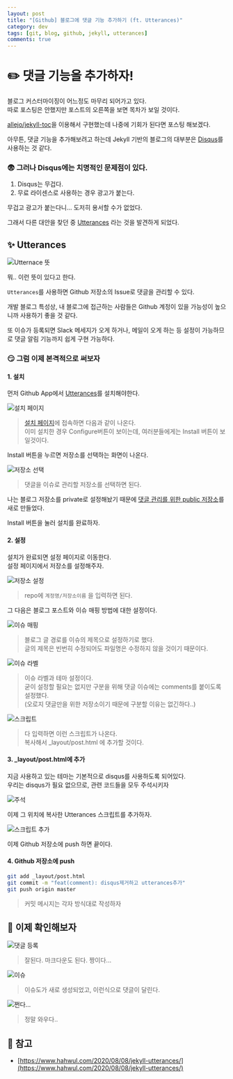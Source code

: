 ```yaml
---
layout: post
title: "[Github] 블로그에 댓글 기능 추가하기 (ft. Utterances)"
category: dev
tags: [git, blog, github, jekyll, utterances]
comments: true
---
```


# ✏️ 댓글 기능을 추가하자!

블로그 커스터마이징이 어느정도 마무리 되어가고 있다.  
따로 포스팅은 안했지만 포스트의 오른쪽을 보면 목차가 보일 것이다.  

[allejo/jekyll-toc](https://github.com/allejo/jekyll-toc)을 이용해서 구현했는데 나중에 기회가 된다면 포스팅 해보겠다.  

아무튼, 댓글 기능을 추가해보려고 하는데 Jekyll 기반의 블로그의 대부분은 [Disqus](https://disqus.com/)를 사용하는 것 같다.  

### 😨 그러나 Disqus에는 **치명적인** 문제점이 있다.
1. Disqus는 무겁다.
2. 무료 라이센스로 사용하는 경우 광고가 붙는다.

무겁고 광고가 붙는다니... 도저히 용서할 수가 없었다.

그래서 다른 대안을 찾던 중 [Utterances](https://utteranc.es/) 라는 것을 발견하게 되었다.

## ✨ Utterances
![Utternace 뜻](https://github.com/outstanding1301/outstanding1301.github.io/blob/master/imgs/git/2021-01-07-utterances/utterance.png?raw=true)

뭐.. 이런 뜻이 있다고 한다. 

`Utterances`를 사용하면 Github 저장소의 Issue로 댓글을 관리할 수 있다.  

개발 블로그 특성상, 내 블로그에 접근하는 사람들은 Github 계정이 있을 가능성이 높으니까 사용하기 좋을 것 같다.  

또 이슈가 등록되면 Slack 메세지가 오게 하거나, 메일이 오게 하는 등 설정이 가능하므로 댓글 알림 기능까지 쉽게 구현 가능하다.

### 😏 그럼 이제 본격적으로 써보자
#### 1. 설치
먼저 Github App에서 [Utterances](https://github.com/apps/utterances)를 설치해야한다.


![설치 페이지](https://github.com/outstanding1301/outstanding1301.github.io/blob/master/imgs/git/2021-01-07-utterances/install-1.png?raw=true)

> [설치 페이지](https://github.com/apps/utterances)에 접속하면 다음과 같이 나온다.  
> 이미 설치한 경우 Configure버튼이 보이는데, 여러분들에게는 Install 버튼이 보일것이다.


Install 버튼을 누르면 저장소를 선택하는 화면이 나온다.

![저장소 선택](https://github.com/outstanding1301/outstanding1301.github.io/blob/master/imgs/git/2021-01-07-utterances/install-2.png?raw=true)

> 댓글을 이슈로 관리할 저장소를 선택하면 된다.  

나는 블로그 저장소를 private로 설정해놨기 때문에 [댓글 관리를 위한 public 저장소](https://github.com/outstanding1301/blog-comments)를 새로 만들었다.

Install 버튼을 눌러 설치를 완료하자.

#### 2. 설정
설치가 완료되면 설정 페이지로 이동한다.  
설정 페이지에서 저장소를 설정해주자.

![저장소 설정](https://github.com/outstanding1301/outstanding1301.github.io/blob/master/imgs/git/2021-01-07-utterances/config-1.png?raw=true)

> repo에 `계정명/저장소이름` 을 입력하면 된다.

그 다음은 블로그 포스트와 이슈 매핑 방법에 대한 설정이다.

![이슈 매핑](https://github.com/outstanding1301/outstanding1301.github.io/blob/master/imgs/git/2021-01-07-utterances/config-2.png?raw=true)

> 블로그 글 경로를 이슈의 제목으로 설정하기로 했다.  
> 글의 제목은 빈번히 수정되어도 파일명은 수정하지 않을 것이기 때문이다.

![이슈 라벨](https://github.com/outstanding1301/outstanding1301.github.io/blob/master/imgs/git/2021-01-07-utterances/config-3.png?raw=true)

> 이슈 라벨과 테마 설정이다.  
> 굳이 설정할 필요는 없지만 구분을 위해 댓글 이슈에는 comments를 붙이도록 설정했다.  
> (오로지 댓글만을 위한 저장소이기 때문에 구분할 이유는 없긴하다..)

![스크립트](https://github.com/outstanding1301/outstanding1301.github.io/blob/master/imgs/git/2021-01-07-utterances/config-4.png?raw=true)
> 다 입력하면 이런 스크립트가 나온다.  
> 복사해서 _layout/post.html 에 추가할 것이다.

#### 3. _layout/post.html에 추가
지금 사용하고 있는 테마는 기본적으로 disqus를 사용하도록 되어있다.  
우리는 disqus가 필요 없으므로, 관련 코드들을 모두 주석시키자

![주석](https://github.com/outstanding1301/outstanding1301.github.io/blob/master/imgs/git/2021-01-07-utterances/post-1.png?raw=true)

이제 그 위치에 복사한 Utterances 스크립트를 추가하자.

![스크립트 추가](https://github.com/outstanding1301/outstanding1301.github.io/blob/master/imgs/git/2021-01-07-utterances/post-2.png?raw=true)

이제 Github 저장소에 push 하면 끝이다.

#### 4. Github 저장소에 push
```bash
git add _layout/post.html
git commit -m "feat(comment): disqus제거하고 utterances추가"
git push origin master
```
> 커밋 메시지는 각자 방식대로 작성하자

## 🔎 이제 확인해보자

![댓글 등록](https://github.com/outstanding1301/outstanding1301.github.io/blob/master/imgs/git/2021-01-07-utterances/comment-1.png?raw=true)

> 잘된다. 마크다운도 된다. 짱이다...

![이슈](https://github.com/outstanding1301/outstanding1301.github.io/blob/master/imgs/git/2021-01-07-utterances/comment-2.png?raw=true)

> 이슈도가 새로 생성되었고, 이런식으로 댓글이 달린다.



![쩐다...](https://media.giphy.com/media/M33UV4NDvkTHa/giphy.gif)
> 정말 와우다..

## 🚀 참고

- [https://www.hahwul.com/2020/08/08/jekyll-utterances/](https://www.hahwul.com/2020/08/08/jekyll-utterances/)
